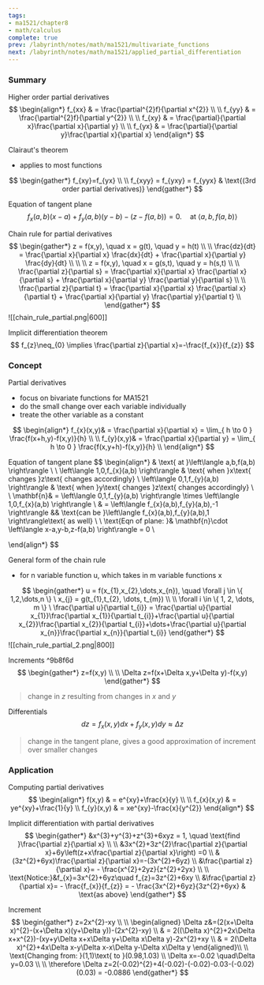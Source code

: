 ```yaml
---
tags:
- ma1521/chapter8
- math/calculus
complete: true
prev: /labyrinth/notes/math/ma1521/multivariate_functions
next: /labyrinth/notes/math/ma1521/applied_partial_differentiation
---
```


   

### Summary
Higher order partial derivatives
$$
\begin{align*}
f_{xx} & = \frac{\partial^{2}f}{\partial x^{2}} \\
\\
f_{yy} & = \frac{\partial^{2}f}{\partial y^{2}} \\
\\
f_{xy} & = \frac{\partial}{\partial x}\frac{\partial x}{\partial y} \\
\\
f_{yx} & = \frac{\partial}{\partial y}\frac{\partial x}{\partial x}
\end{align*}
$$

Clairaut's theorem
- applies to most functions

$$
\begin{gather*}
f_{xy}=f_{yx} \\
\\
f_{xyy} = f_{yxy} = f_{yyx} & \text{(3rd order partial derivatives)}
\end{gather*}
$$

Equation of tangent plane
$$
f_{x}(a,b)(x-a) + f_{y}(a,b)(y-b)-(z-f(a,b)) = 0. \quad \text{at }\left\langle a,b,f(a,b) \right\rangle
$$

Chain rule for partial derivatives
$$
\begin{gather*}
z = f(x,y), \quad x = g(t), \quad y = h(t) \\
\\
\frac{dz}{dt} = \frac{\partial x}{\partial x} \frac{dx}{dt} + \frac{\partial x}{\partial y} \frac{dy}{dt} \\
\\
\\
z = f(x,y), \quad x = g(s,t), \quad y = h(s,t) \\
\\
\frac{\partial z}{\partial s} = \frac{\partial x}{\partial x} \frac{\partial x}{\partial s} + \frac{\partial x}{\partial y} \frac{\partial y}{\partial s} \\
\\
\frac{\partial z}{\partial t} = \frac{\partial x}{\partial x} \frac{\partial x}{\partial t} + \frac{\partial x}{\partial y} \frac{\partial y}{\partial t} \\
\end{gather*}
$$
![[chain_rule_partial.png|600]]

Implicit differentiation theorem
$$
f_{z}\neq_{0} \implies \frac{\partial z}{\partial x}=-\frac{f_{x}}{f_{z}}
$$

### Concept
Partial derivatives
- focus on bivariate functions for MA1521
- do the small change over each variable individually
- treate the other variable as a constant

$$
\begin{align*}
f_{x}(x,y)& = \frac{\partial x}{\partial x} = \lim_{ h \to 0 } \frac{f(x+h,y)-f(x,y)}{h} \\
\\
f_{y}(x,y)& = \frac{\partial x}{\partial y} = \lim_{ h \to 0 } \frac{f(x,y+h)-f(x,y)}{h} \\
\end{align*}
$$

Equation of tangent plane
$$
\begin{align*}
& \text{ at }\left\langle a,b,f(a,b) \right\rangle \\
\\
\left\langle 1,0,f_{x}(a,b) \right\rangle & \text{ when }x\text{ changes }z\text{ changes accordingly} \\
\left\langle 0,1,f_{y}(a,b) \right\rangle & \text{ when }y\text{ changes }z\text{ changes accordingly} \\
\\
\mathbf{n}& = \left\langle 0,1,f_{y}(a,b) \right\rangle \times \left\langle 1,0,f_{x}(a,b) \right\rangle \\
& = \left\langle f_{x}(a,b),f_{y}(a,b),-1 \right\rangle && \text{can be }\left\langle f_{x}(a,b),f_{y}(a,b),1 \right\rangle\text{ as well} \\
\\
\text{Eqn of plane: }& \mathbf{n}\cdot \left\langle x-a,y-b,z-f(a,b) \right\rangle = 0 \\

\end{align*}
$$

General form of the chain rule
- for n variable function u, which takes in m variable functions x

$$
\begin{gather*}
u = f(x_{1},x_{2},\dots,x_{n}), \quad \forall j \in \{ 1,2,\dots,n \} \ x_{j} = g(t_{1},t_{2}, \dots, t_{m}) \\
\\
\forall i \in \{ 1, 2, \dots, m \} \ \frac{\partial u}{\partial t_{i}} = \frac{\partial u}{\partial x_{1}}\frac{\partial x_{1}}{\partial t_{i}}+\frac{\partial u}{\partial x_{2}}\frac{\partial x_{2}}{\partial t_{i}}+\dots+\frac{\partial u}{\partial x_{n}}\frac{\partial x_{n}}{\partial t_{i}}
\end{gather*}
$$
![[chain_rule_partial_2.png|800]]

Increments ^9b8f6d
$$
\begin{gather*}
z=f(x,y) \\
\\
\Delta z=f(x+\Delta x,y+\Delta y)-f(x,y)
\end{gather*}
$$
> change in $z$ resulting from changes in $x$ and $y$

Differentials
$$
dz=f_{x}(x,y)dx+f_{y}(x,y)dy\approx\Delta z
$$
> change in the tangent plane, gives a good approximation of increment over smaller changes

### Application
Computing partial derivatives
$$
\begin{align*}
f(x,y) & = e^{xy}+\frac{x}{y} \\
\\
f_{x}(x,y) & = ye^{xy}+\frac{1}{y} \\
f_{y}(x,y) & = xe^{xy}-\frac{x}{y^{2}}
\end{align*}
$$

Implicit differentiation with partial derivatives
$$
\begin{gather*}
&x^{3}+y^{3}+z^{3}+6xyz = 1, \quad \text{find }\frac{\partial z}{\partial x} \\
\\
&3x^{2}+3z^{2}\frac{\partial z}{\partial x}+6y\left(z+x\frac{\partial z}{\partial x}\right) =0 \\
&(3z^{2}+6yx)\frac{\partial z}{\partial x}=-(3x^{2}+6yz) \\
&\frac{\partial z}{\partial x}= - \frac{x^{2}+2yz}{z^{2}+2yx} \\
\\
\text{Notice:}&f_{x}=3x^{2}+6yz\quad f_{z}=3z^{2}+6xy \\
&\frac{\partial z}{\partial x}= - \frac{f_{x}}{f_{z}} = - \frac{3x^{2}+6yz}{3z^{2}+6yx} & \text{as above}
\end{gather*}
$$

Increment
$$
\begin{gather*}
z=2x^{2}-xy \\
\\
\begin{aligned}
\Delta z&=(2(x+\Delta x)^{2}-(x+\Delta x)(y+\Delta y))-(2x^{2}-xy) \\
& = 2((\Delta x)^{2}+2x\Delta x+x^{2})-(xy+y\Delta x+x\Delta y+\Delta x\Delta y)-2x^{2}+xy \\
& = 2(\Delta x)^{2}+4x\Delta x-y\Delta x-x\Delta y-\Delta x\Delta y
\end{aligned}\\
\\
\text{Changing from: }(1,1)\text{ to }(0.98,1.03) \\
\Delta x=-0.02 \quad\Delta y=0.03 \\
\\
\therefore \Delta z=2(-0.02)^{2}+4(-0.02)-(-0.02)-0.03-(-0.02)(0.03) = -0.0886
\end{gather*}
$$